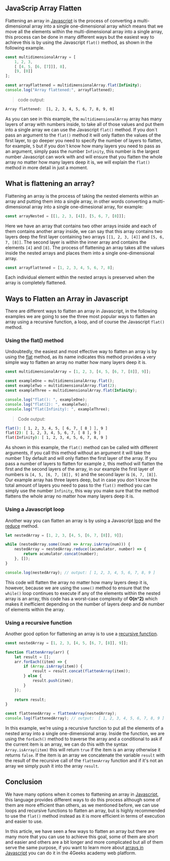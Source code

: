 ## JavaScrip Array Flatten

Flattening an array in [Javascript](https://4geeks.com/lesson/what-is-javascript-learn-to-code-in-javascript) is the process of converting a multi-dimensional array into a single one-dimensional array which means that we move all the elements within the multi-dimensional array into a single array, this process can be done in many different ways but the easiest way to achieve this is by using the Javascript `flat()` method, as shown in the following example.

```js
const multidimensionalArray = [
    1, 2, 3,
    [ [4, 5, [6, [7]]], 8],
    [9, [0]]
];

const arrayFlattened = multidimensionalArray.flat(Infinity);
console.log("Array flattened:", arrayFlattened);
```
> code output:
```bash
Array flattened:  [1, 2, 3, 4, 5, 6, 7, 8, 9, 0]
```

As you can see in this example, the `multidimensionalArray` array has many layers of array with numbers inside, to take all of those values and put them into a single array we can use the Javascript `flat()` method. If you don´t pass an argument to the `flat()` method it will only flatten the values of the first layer, to go deeper you need to specify the number of layers to flatten, for example, `5` but if you don´t know how many layers you need to pass as an argument, simply pass the number `Infinity`, this number is the largest number Javascript can work with and will ensure that you flatten the whole array no matter how many layers deep it is, we will explain the `flat()` method in more detail in just a moment.

## What is flattening an array? 

Flattening an array is the process of taking the nested elements within an array and putting them into a single array, in other words converting a multi-dimensional array into a single one-dimesional array, for example:
```js
const arrayNested = [[1, 2, 3, [4]], [5, 6, 7, [8]]];
```
Here we have an array that contains two other arrays inside and each of them contains another array inside, we can say that this array contains two layers deep the first layer containing two arrays `[[1, 2, 3, [4]]` and `[5, 6, 7, [8]]`. The second layer is within the inner array and contains the elements `[4]` and `[8]`. The process of flattening an array takes all the values inside the nested arrays and places them into a single one-dimensional array.
```js
const arrayFlattened = [1, 2, 3, 4, 5, 6, 7, 8];
```
Each individual element within the nested arrays is preserved when the array is completely flattened.

## Ways to Flatten an Array in Javascript

There are different ways to flatten an array in Javascript, in the following examples we are going to see the three most popular ways to flatten an array using a recursive function, a loop, and of course the Javascript `flat()` method.

### Using the flat() method

Undoubtedly, the easiest and most effective way to flatten an array is by using the [flat](https://developer.mozilla.org/en-US/docs/Web/JavaScript/Reference/Global_Objects/Array/flat) method, as its name indicates this method provides a very simple way to flatten an array no matter how many layers deep it is.

```js
const multidimensionalArray = [1, 2, 3, [4, 5, [6, 7, [8]], 9]];

const exampleOne = multidimensionalArray.flat();
const exampleTwo = multidimensionalArray.flat(2);
const exampleThree = multidimensionalArray.flat(Infinity);

console.log("flat(): ", exampleOne); 
console.log("flat(2): ", exampleTwo); 
console.log("flat(Infinity): ", exampleThree); 
```
> Code output:
```bash
flat(): [ 1, 2, 3, 4, 5, [ 6, 7, [ 8 ] ], 9 ]
flat(2): [ 1, 2, 3, 4, 5, 6, 7, [ 8 ], 9 ]
flat(Infinity): [ 1, 2, 3, 4, 5, 6, 7, 8, 9 ]
```

As shown in this example, the `flat()` method can be called with different arguments, if you call this method without an argument it will take the number 1 by default and will only flatten the first layer of the array. If you pass a number of layers to flatten for example `2`, this method will flatten the first and the second layers of the array, in our example the first layer of numbers is `[4, 5, [6, 7, [8]], 9]` and the second layer is `[6, 7, [8]]`. Our example array has three layers deep, but in case you don´t know the total amount of layers you need to pass to the `flat()` method you can simply use the number `Infinity`, this way you make sure that the method flattens the whole array no matter how many layers deep it is.

### Using a Javascript loop

Another way you can flatten an array is by using a Javascript [loop](https://developer.mozilla.org/en-US/docs/Web/JavaScript/Guide/Loops_and_iteration) and the [reduce](https://developer.mozilla.org/es/docs/Web/JavaScript/Reference/Global_Objects/Array/reduce) method.

```js
let nestedArray = [1, 2, 3, [4, 5, [6, 7, [8]], 9]];

while (nestedArray.some((num) => Array.isArray(num))) {
    nestedArray = nestedArray.reduce((acumulator, number) => {
        return acumulator.concat(number);
    }, []);
}

console.log(nestedArray); // output: [ 1, 2, 3, 4, 5, 6, 7, 8, 9 ]
```

This code will flatten the array no matter how many layers deep it is, however, because we are using the `some()` method to ensure that the `while()` loop continues to execute if any of the elements within the nested array is an array, this code has a worst-case complexity of **O(n^2)** which makes it inefficient depending on the number of layers deep and de number of elements within the array.

### Using a recursive function

Another good option for flattening an array is to use a [recursive function](https://developer.mozilla.org/en-US/docs/Glossary/Recursion).

```js
const nestedArray = [1, 2, 3, [4, 5, [6, 7, [8]], 9]];

function flattenArray(arr) {
    let result = [];
    arr.forEach((item) => {
        if (Array.isArray(item)) {
            result = result.concat(flattenArray(item));
        } else {
            result.push(item);
        }
    });
  
    return result;
}

const flattenedArray = flattenArray(nestedArray);
console.log(flattenedArray); // output:  [ 1, 2, 3, 4, 5, 6, 7, 8, 9 ]
```

In this example, we're using a recursive function to put all the elements of a nested array into a single one-dimensional array. Inside the function, we are using the `forEach()` method to traverse the array and a conditional to ask if the current item is an array, we can do this with the syntax `Array.isArray(item)` this will return `true` if the item is an array otherwise it returns `false`. If the item is an array we concatenate the variable `result` with the result of the recursive call of the `flattenArray` function and if it's not an array we simply push it into the array `result`.

## Conclusion

We have many options when it comes to flattening an array in [Javascript](https://4geeks.com/lesson/what-is-javascript-learn-to-code-in-javascript), this language provides different ways to do this process although some of them are more efficient than others, as we mentioned before, we can use loops and recursive functions to flatten an array, but is highly recommended to use the `flat()` method instead as it is more efficient in terms of execution and easier to use.

In this article, we have seen a few ways to flatten an array but there are many more that you can use to achieve this goal, some of them are short and easier and others are a bit longer and more complicated but all of them serve the same purpose, if you want to learn more about [arrays in Javascript](https://4geeks.com/lesson/what-is-an-array-define-array) you can do it in the 4Geeks academy web platform.
